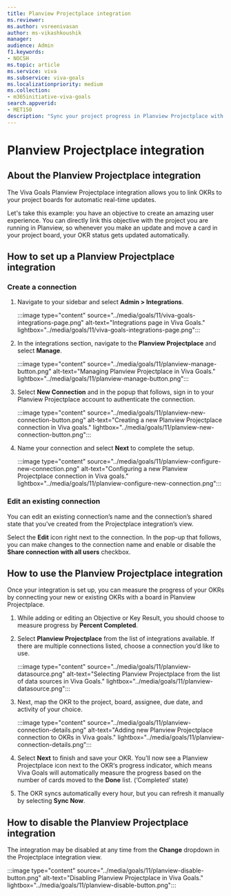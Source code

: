 ```yaml
---
title: Planview Projectplace integration
ms.reviewer: 
ms.author: vsreenivasan
author: ms-vikashkoushik
manager:     
audience: Admin
f1.keywords:
- NOCSH
ms.topic: article
ms.service: viva
ms.subservice: viva-goals
ms.localizationpriority: medium
ms.collection:  
- m365initiative-viva-goals  
search.appverid:
- MET150
description: "Sync your project progress in Planview Projectplace with your OKRs in Viva Goals"
---
```


# Planview Projectplace integration

## About the Planview Projectplace integration 

The Viva Goals Planview Projectplace integration allows you to link OKRs to your project boards for automatic real-time updates. 

Let's take this example: you have an objective to create an amazing user experience. You can directly link this objective with the project you are running in Planview, so whenever you make an update and move a card in your project board, your OKR status gets updated automatically. 

## How to set up a Planview Projectplace integration

### Create a connection

1. Navigate to your sidebar and select **Admin > Integrations**.

    :::image type="content" source="../media/goals/11/viva-goals-integrations-page.png" alt-text="Integrations page in Viva Goals." lightbox="../media/goals/11/viva-goals-integrations-page.png":::

2. In the integrations section, navigate to the **Planview Projectplace** and select **Manage**.

    :::image type="content" source="../media/goals/11/planview-manage-button.png" alt-text="Managing Planview Projectplace in Viva Goals." lightbox="../media/goals/11/planview-manage-button.png":::

3. Select **New Connection** and in the popup that follows, sign in to your Planview Projectplace account to authenticate the connection. 

    :::image type="content" source="../media/goals/11/planview-new-connection-button.png" alt-text="Creating a new Planview Projectplace connection in Viva goals." lightbox="../media/goals/11/planview-new-connection-button.png":::

4. Name your connection and select **Next** to complete the setup. 

     :::image type="content" source="../media/goals/11/planview-configure-new-connection.png" alt-text="Configuring a new Planview Projectplace connection in Viva goals." lightbox="../media/goals/11/planview-configure-new-connection.png":::

### Edit an existing connection

You can edit an existing connection’s name and the connection’s shared state that you’ve created from the Projectplace integration’s view. 

Select the **Edit** icon right next to the connection.  In the pop-up that follows, you can make changes to the connection name and enable or disable the **Share connection with all users** checkbox. 

## How to use the Planview Projectplace integration 

Once your integration is set up, you can measure the progress of your OKRs by connecting your new or existing OKRs with a board in Planview Projectplace. 

1. While adding or editing an Objective or Key Result, you should choose to measure progress by **Percent Completed**. 

2. Select **Planview Projectplace** from the list of integrations available. If there are multiple connections listed, choose a connection you’d like to use.

    :::image type="content" source="../media/goals/11/planview-datasource.png" alt-text="Selecting Planview Projectplace from the list of data sources in Viva Goals." lightbox="../media/goals/11/planview-datasource.png":::

3. Next, map the OKR to the project, board, assignee, due date, and activity of your choice. 

     :::image type="content" source="../media/goals/11/planview-connection-details.png" alt-text="Adding new Planview Projectplace connection to OKRs in Viva goals." lightbox="../media/goals/11/planview-connection-details.png":::

4. Select **Next** to finish and save your OKR. You’ll now see a Planview Projectplace icon next to the OKR‘s progress indicator, which means Viva Goals will automatically measure the progress based on the number of cards moved to the **Done** list. (‘Completed’ state)

5. The OKR syncs automatically every hour, but you can refresh it manually by selecting **Sync Now**. 

## How to disable the Planview Projectplace integration

The integration may be disabled at any time from the **Change** dropdown in the Projectplace integration view.

:::image type="content" source="../media/goals/11/planview-disable-button.png" alt-text="Disabling Planview Projectplace in Viva Goals." lightbox="../media/goals/11/planview-disable-button.png":::

